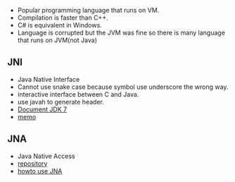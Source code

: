 * Popular programming language that runs on VM.
* Compilation is faster than C++.
* C# is equivalent in Windows.
* Language is corrupted but the JVM was fine so there is many language that runs on JVM(not Java)

## JNI
* Java Native Interface
* Cannot use snake case because symbol use underscore the wrong way.
* interactive interface between C and Java.
* use javah to generate header.
* [Document JDK 7](http://docs.oracle.com/javase/7/docs/technotes/guides/jni/spec/jniTOC.html)
* [memo](http://www.ne.jp/asahi/hishidama/home/tech/java/jni.html)

## JNA
* Java Native Access
* [repository](https://github.com/twall/jna)
* [howto use JNA](http://www.atmarkit.co.jp/fjava/special/jna/jna_1.html)